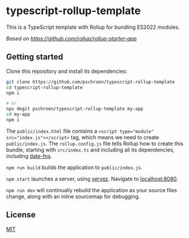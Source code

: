 # typescript-rollup-template

This is a TypeScript template with Rollup for bundling ES2022 modules.

*Based on https://github.com/rollup/rollup-starter-app*

## Getting started

Clone this repository and install its dependencies:

```bash
git clone https://github.com/pschroen/typescript-rollup-template
cd typescript-rollup-template
npm i

# or
npx degit pschroen/typescript-rollup-template my-app
cd my-app
npm i
```

The `public/index.html` file contains a `<script type="module" src="index.js"></script>` tag, which means we need to create `public/index.js`. The `rollup.config.js` file tells Rollup how to create this bundle, starting with `src/index.ts` and including all its dependencies, including [date-fns](https://date-fns.org/).

`npm run build` builds the application to `public/index.js`.

`npm start` launches a server, using [servez](https://github.com/greggman/servez-cli). Navigate to [localhost:8080](http://localhost:8080).

`npm run dev` will continually rebuild the application as your source files change, along with an inline sourcemap for debugging.

## License

[MIT](LICENSE)
